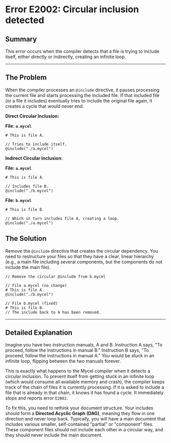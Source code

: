 # Error E2002: Circular inclusion detected

## Summary

This error occurs when the compiler detects that a file is trying to include itself, either directly or indirectly, creating an infinite loop.

---

## The Problem

When the compiler processes an `@include` directive, it pauses processing the current file and starts processing the included file. If that included file (or a file it includes) eventually tries to include the original file again, it creates a cycle that would never end.

**Direct Circular Inclusion:**

**File: `a.mycel`**
```mycel
# This is file A.

// Tries to include itself.
@include("./a.mycel")
```

**Indirect Circular Inclusion:**

**File: `a.mycel`**
```mycel
# This is file A.

// Includes file B.
@include("./b.mycel")
```

**File: `b.mycel`**
```mycel
# This is file B.

// Which in turn includes file A, creating a loop.
@include("./a.mycel")
```

## The Solution

Remove the `@include` directive that creates the circular dependency. You need to restructure your files so that they have a clear, linear hierarchy (e.g., a main file including several components, but the components do not include the main file).

```mycel
// Remove the circular @include from b.mycel

// File a.mycel (no change)
# This is file A.
@include("./b.mycel")

// File b.mycel (fixed)
# This is file B.
// The include back to A has been removed.
```

---

## Detailed Explanation

Imagine you have two instruction manuals, A and B. Instruction A says, "To proceed, follow the instructions in manual B." Instruction B says, "To proceed, follow the instructions in manual A." You would be stuck in an infinite loop, flipping between the two manuals forever.

This is exactly what happens to the Mycel compiler when it detects a circular inclusion. To prevent itself from getting stuck in an infinite loop (which would consume all available memory and crash), the compiler keeps track of the chain of files it is currently processing. If it is asked to include a file that is already in that chain, it knows it has found a cycle. It immediately stops and reports error `E2002`.

To fix this, you need to rethink your document structure. Your includes should form a **Directed Acyclic Graph (DAG)**, meaning they flow in one direction and never loop back. Typically, you will have a main document that includes various smaller, self-contained "partial" or "component" files. These component files should not include each other in a circular way, and they should never include the main document.
